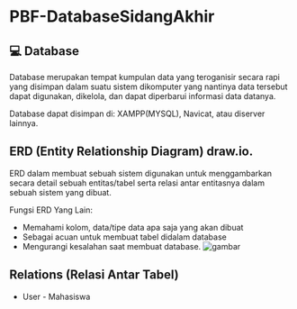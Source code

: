 # PBF-DatabaseSidangAkhir
## 💻 Database
Database merupakan tempat kumpulan data yang teroganisir secara rapi yang disimpan dalam suatu sistem dikomputer yang nantinya data tersebut dapat digunakan, dikelola, dan dapat diperbarui informasi data datanya.

Database dapat disimpan di: XAMPP(MYSQL), Navicat, atau diserver lainnya.
## ERD (Entity Relationship Diagram) draw.io.
ERD dalam membuat sebuah sistem digunakan untuk menggambarkan secara detail sebuah entitas/tabel serta relasi antar entitasnya dalam sebuah sistem yang dibuat.

Fungsi ERD Yang Lain:
- Memahami kolom, data/tipe data apa saja yang akan dibuat 
- Sebagai acuan untuk membuat tabel didalam database
- Mengurangi kesalahan saat membuat database.
![gambar](https://github.com/user-attachments/assets/228aa3b1-219a-4444-9bd5-675125b1970e)

## Relations (Relasi Antar Tabel)
- User - Mahasiswa
